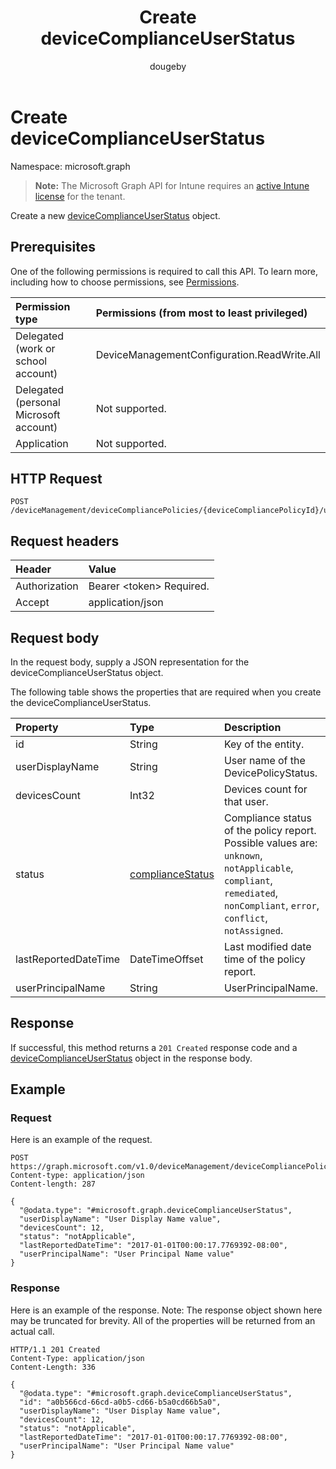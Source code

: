 ﻿---
title: "Create deviceComplianceUserStatus"
description: "Create a new deviceComplianceUserStatus object."
author: "dougeby"
localization_priority: Normal
ms.prod: "intune"
doc_type: apiPageType
---

# Create deviceComplianceUserStatus

Namespace: microsoft.graph

> **Note:** The Microsoft Graph API for Intune requires an [active Intune license](https://go.microsoft.com/fwlink/?linkid=839381) for the tenant.

Create a new [deviceComplianceUserStatus](../resources/intune-deviceconfig-devicecomplianceuserstatus.md) object.

## Prerequisites

One of the following permissions is required to call this API. To learn more, including how to choose permissions, see [Permissions](/graph/permissions-reference).

| Permission type                        | Permissions (from most to least privileged) |
| :------------------------------------- | :------------------------------------------ |
| Delegated (work or school account)     | DeviceManagementConfiguration.ReadWrite.All |
| Delegated (personal Microsoft account) | Not supported.                              |
| Application                            | Not supported.                              |

## HTTP Request

<!-- {
  "blockType": "ignored"
}
-->

```http
POST /deviceManagement/deviceCompliancePolicies/{deviceCompliancePolicyId}/userStatuses
```

## Request headers

| Header        | Value                          |
| :------------ | :----------------------------- |
| Authorization | Bearer &lt;token&gt; Required. |
| Accept        | application/json               |

## Request body

In the request body, supply a JSON representation for the deviceComplianceUserStatus object.

The following table shows the properties that are required when you create the deviceComplianceUserStatus.

| Property             | Type                                                               | Description                                                                                                                                                             |
| :------------------- | :----------------------------------------------------------------- | :---------------------------------------------------------------------------------------------------------------------------------------------------------------------- |
| id                   | String                                                             | Key of the entity.                                                                                                                                                      |
| userDisplayName      | String                                                             | User name of the DevicePolicyStatus.                                                                                                                                    |
| devicesCount         | Int32                                                              | Devices count for that user.                                                                                                                                            |
| status               | [complianceStatus](../resources/intune-shared-compliancestatus.md) | Compliance status of the policy report. Possible values are: `unknown`, `notApplicable`, `compliant`, `remediated`, `nonCompliant`, `error`, `conflict`, `notAssigned`. |
| lastReportedDateTime | DateTimeOffset                                                     | Last modified date time of the policy report.                                                                                                                           |
| userPrincipalName    | String                                                             | UserPrincipalName.                                                                                                                                                      |

## Response

If successful, this method returns a `201 Created` response code and a [deviceComplianceUserStatus](../resources/intune-deviceconfig-devicecomplianceuserstatus.md) object in the response body.

## Example

### Request

Here is an example of the request.

```http
POST https://graph.microsoft.com/v1.0/deviceManagement/deviceCompliancePolicies/{deviceCompliancePolicyId}/userStatuses
Content-type: application/json
Content-length: 287

{
  "@odata.type": "#microsoft.graph.deviceComplianceUserStatus",
  "userDisplayName": "User Display Name value",
  "devicesCount": 12,
  "status": "notApplicable",
  "lastReportedDateTime": "2017-01-01T00:00:17.7769392-08:00",
  "userPrincipalName": "User Principal Name value"
}
```

### Response

Here is an example of the response. Note: The response object shown here may be truncated for brevity. All of the properties will be returned from an actual call.

```http
HTTP/1.1 201 Created
Content-Type: application/json
Content-Length: 336

{
  "@odata.type": "#microsoft.graph.deviceComplianceUserStatus",
  "id": "a0b566cd-66cd-a0b5-cd66-b5a0cd66b5a0",
  "userDisplayName": "User Display Name value",
  "devicesCount": 12,
  "status": "notApplicable",
  "lastReportedDateTime": "2017-01-01T00:00:17.7769392-08:00",
  "userPrincipalName": "User Principal Name value"
}
```
